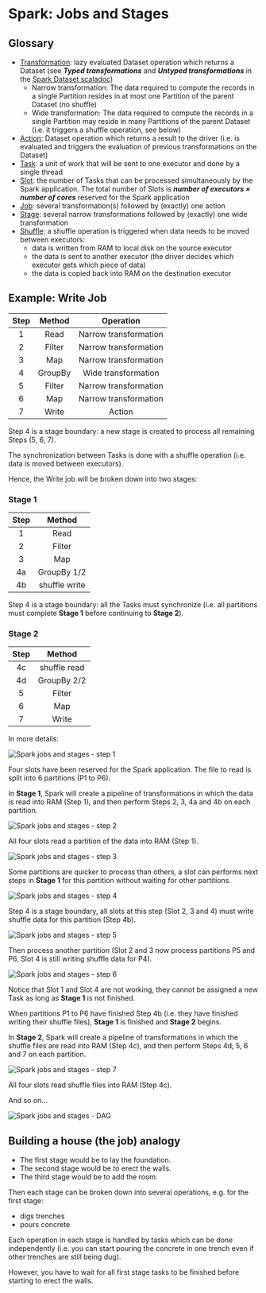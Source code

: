 # Spark: Jobs and Stages

## Glossary

- <ins>Transformation</ins>: lazy evaluated Dataset operation which returns a Dataset (see ***Typed transformations*** and ***Untyped transformations*** in the [Spark Dataset scaladoc](http://spark.apache.org/docs/latest/api/scala/index.html#org.apache.spark.sql.Dataset))
  - Narrow transformation: The data required to compute the records in a single Partition resides in at most one Partition of the parent Dataset (no shuffle)
  - Wide transformation: The data required to compute the records in a single Partition may reside in many Partitions of the parent Dataset (i.e. it triggers a shuffle operation, see below)
- <ins>Action</ins>: Dataset operation which returns a result to the driver (i.e. is evaluated and triggers the evaluation of previous transformations on the Dataset)
- <ins>Task</ins>: a unit of work that will be sent to one executor and done by a single thread
- <ins>Slot</ins>: the number of Tasks that can be processed simultaneously by the Spark application. The total number of Slots is ***number of executors × number of cores*** reserved for the Spark application
- <ins>Job</ins>: several transformation(s) followed by (exactly) one action
- <ins>Stage</ins>: several narrow transformations followed by (exactly) one wide transformation
- <ins>Shuffle</ins>: a shuffle operation is triggered when data needs to be moved between executors:
  - data is written from RAM to local disk on the source executor
  - the data is sent to another executor (the driver decides which executor gets which piece of data)
  - the data is copied back into RAM on the destination executor

## Example: Write Job

| Step | Method  | Operation             |
| :--: | :----:  | :-------------------: |
| 1    | Read    | Narrow transformation |
| 2    | Filter  | Narrow transformation |
| 3    | Map     | Narrow transformation |
| 4    | GroupBy | Wide transformation   |
| 5    | Filter  | Narrow transformation |
| 6    | Map     | Narrow transformation |
| 7    | Write   | Action                |

Step 4 is a stage boundary: a new stage is created to process all remaining Steps (5, 6, 7).

The synchronization between Tasks is done with a shuffle operation (i.e. data is moved between executors).

Hence, the Write job will be broken down into two stages:

### Stage 1

| Step    | Method        |
| :--:    | :-----------: |
| 1       | Read          |
| 2       | Filter        |
| 3       | Map           |
| 4a      | GroupBy 1/2   |
| 4b      | shuffle write |

Step 4 is a stage boundary: all the Tasks must synchronize (i.e. all partitions must complete **Stage 1** before continuing to **Stage 2**).

### Stage 2

| Step    | Method       |
| :--:    | :----------: |
| 4c      | shuffle read |
| 4d      | GroupBy 2/2  |
| 5       | Filter       |
| 6       | Map          |
| 7       | Write        |

In more details:

![Spark jobs and stages - step 1](images/Spark_jobs_stages_01.png)

Four slots have been reserved for the Spark application. The file to read is split into 6 partitions (P1 to P6).

In **Stage 1**, Spark will create a pipeline of transformations in which the data is read into RAM (Step 1), and then perform Steps 2, 3, 4a and 4b on each partition.

![Spark jobs and stages - step 2](images/Spark_jobs_stages_02.png)

All four slots read a partition of the data into RAM (Step 1).

![Spark jobs and stages - step 3](images/Spark_jobs_stages_03.png)

Some partitions are quicker to process than others, a slot can performs next steps in **Stage 1** for this partition without waiting for other partitions.

![Spark jobs and stages - step 4](images/Spark_jobs_stages_04.png)

Step 4 is a stage boundary, all slots at this step (Slot 2, 3 and 4) must write shuffle data for this partition (Step 4b).

![Spark jobs and stages - step 5](images/Spark_jobs_stages_05.png)

Then process another partition (Slot 2 and 3 now process partitions P5 and P6, Slot 4 is still writing shuffle data for P4).

![Spark jobs and stages - step 6](images/Spark_jobs_stages_06.png)

Notice that Slot 1 and Slot 4 are not working, they cannot be assigned a new Task as long as **Stage 1** is not finished.

When partitions P1 to P6 have finished Step 4b (i.e. they have finished writing their shuffle files), **Stage 1** is finished and **Stage 2** begins.

In **Stage 2**, Spark will create a pipeline of transformations in which the shuffle files are read into RAM (Step 4c), and then perform Steps 4d, 5, 6 and 7 on each partition.

![Spark jobs and stages - step 7](images/Spark_jobs_stages_07.png)

All four slots read shuffle files into RAM (Step 4c).

And so on...

![Spark jobs and stages - DAG](images/Spark_jobs_stages_08.png)

## Building a house (the job) analogy

- The first stage would be to lay the foundation.
- The second stage would be to erect the walls.
- The third stage would be to add the room.

Then each stage can be broken down into several operations, e.g. for the first stage:

- digs trenches
- pours concrete

Each operation in each stage is handled by tasks which can be done independently (i.e. you can start pouring the concrete in one trench even if other trenches are still being dug).

However, you have to wait for all first stage tasks to be finished before starting to erect the walls.
